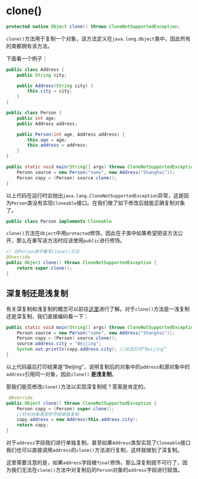 # clone()

```java
protected native Object clone() throws CloneNotSupportedException;
```

`clone()`方法用于复制一个对象，该方法定义在`java.lang.Object`类中，因此所有的类都拥有该方法。

下面看一个例子：

```java
public class Address {
    public String city;

    public Address(String city) {
        this.city = city;
    }
}

public class Person {
    public int age;
    public Address address;

    public Person(int age, Address address) {
        this.age = age;
        this.address = address;
    }
}

public static void main(String[] args) throws CloneNotSupportedException {
    Person source = new Person("name", new Address("Shanghai"));
    Person copy = (Person) source.clone();
}
```

以上代码在运行时会抛出`java.lang.CloneNotSupportedException`异常，这是因为`Person`类没有实现`Cloneable`接口。在我们做了如下修改后就能正确复制对象了。

```java
public class Person implements Cloneable
```

`clone()`方法在`Object`中用`protected`修饰，因此在子类中如果希望把该方法公开，那么在重写该方法时应该使用`public`进行修饰。

```java
// 在Person类中重写clone()方法
@Override
public Object clone() throws CloneNotSupportedException {
    return super.clone();
}
```

## 深复制还是浅复制

有关深复制和浅复制的概念可以前往[这里](shallow-copy-deep-copy.md)进行了解。对于`clone()`方法是一浅复制还是深复制，我们直接编码看一下：

```java
public static void main(String[] args) throws CloneNotSupportedException {
    Person source = new Person("name", new Address("Shanghai"));
    Person copy = (Person) source.clone();
    source.address.city = "Beijing";
    System.out.println(copy.address.city); //此处打印“Beijing”
}
```

以上代码最后打印结果是“Beijing”，说明复制后的对象中的`address`和源对象中的`address`引用同一对象，因此`clone()` **是浅复制**。

那我们能否修改`clone()`方法以实现深复制呢？答案是肯定的。

```java
 @Override
public Object clone() throws CloneNotSupportedException {
    Person copy = (Person) super.clone();
    //针对对象类型的字段单独复制
    copy.address = new Address(this.address.city);
    return copy;
}
```

对于`address`字段我们进行单独复制，甚至如果`Address`类型实现了`Cloneable`接口我们也可以直接调用`address`的`clone()`方法进行复制，这样就做到了深复制。

这里需要注意的是，如果`address`字段被`final`修饰，那么深复制就不可行了，因为我们无法在`clone()`方法中对复制后的`Person`对象的`address`字段进行赋值。